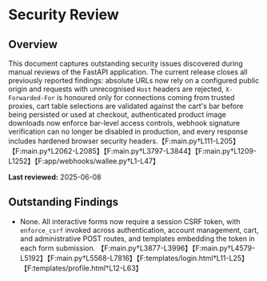 # Security Review

## Overview
This document captures outstanding security issues discovered during manual reviews of the FastAPI application. The current release closes all previously reported findings: absolute URLs now rely on a configured public origin and requests with unrecognised `Host` headers are rejected, `X-Forwarded-For` is honoured only for connections coming from trusted proxies, cart table selections are validated against the cart's bar before being persisted or used at checkout, authenticated product image downloads now enforce bar-level access controls, webhook signature verification can no longer be disabled in production, and every response includes hardened browser security headers.【F:main.py†L111-L205】【F:main.py†L2062-L2085】【F:main.py†L3797-L3844】【F:main.py†L1209-L1252】【F:app/webhooks/wallee.py†L1-L47】

**Last reviewed:** 2025-06-08

## Outstanding Findings

- None. All interactive forms now require a session CSRF token, with
  `enforce_csrf` invoked across authentication, account management, cart, and
  administrative POST routes, and templates embedding the token in each form
  submission. 【F:main.py†L3877-L3996】【F:main.py†L4579-L5192】【F:main.py†L5568-L7816】【F:templates/login.html†L11-L25】【F:templates/profile.html†L12-L63】
